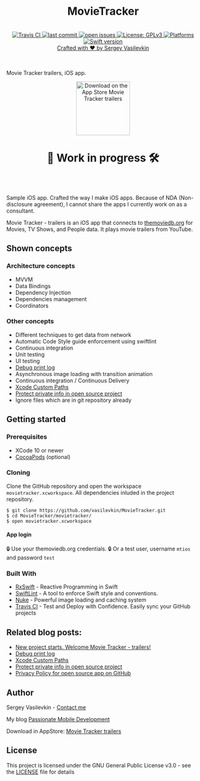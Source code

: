 <h1 align="center">MovieTracker</h1>

<br />

<div align="center">
<!-- Travis CI -->
<a href="https://travis-ci.org/vasilevkin/MovieTracker">
<img src="https://travis-ci.org/vasilevkin/MovieTracker.svg?branch=master" alt="Travis CI">

<!-- Last commit -->
<a href="https://github.com/vasilevkin/MovieTracker/commits/master">
<img src="https://img.shields.io/github/last-commit/vasilevkin/MovieTracker.svg" alt="last commit">

<!-- Open issues -->
<a href="https://github.com/vasilevkin/MovieTracker/issues">
<img src="https://img.shields.io/github/issues-raw/vasilevkin/MovieTracker.svg" alt="open issues">

<!-- License: GPLv3 -->
<a href="https://opensource.org/licenses/gpl-3.0.html">
<img src="https://img.shields.io/badge/License-GPLv3-yellow.svg" alt="License: GPLv3">

<!-- Platforms -->
<a href="https://developer.apple.com/develop/">
<img src="https://img.shields.io/badge/platform-iOS-lightgrey.svg" alt="Platforms">

<!-- Swift version -->
<a href="https://developer.apple.com/swift/">
<img src="https://img.shields.io/badge/Swift-4.2-orange.svg?style=flat" alt="Swift version">
</div>

<div align="center">
<sub><a href="https://svasilevkin.wordpress.com/">Crafted with ❤︎ by Sergey Vasilevkin</a></sub>
</div>

<br />

<br />


Movie Tracker trailers, iOS app. 


<p align="center">
  <a href="https://itunes.apple.com/us/app/movie-tracker-trailers/id1459756006">
    <img alt="Download on the App Store Movie Tracker trailers" title="App Store" src="http://i.imgur.com/0n2zqHD.png" width="140">
  </a>
</p>

<h1 align="center">👷 Work in progress 🛠️</h1>

<br />

<br />


Sample iOS app. Crafted the way I make iOS apps. Because of NDA (Non-disclosure agreement), I cannot share the apps I currently work on as a consultant.

Movie Tracker - trailers is an iOS app that connects to [themoviedb.org](https://www.themoviedb.org) for Movies, TV Shows, and People data.
It plays movie trailers from YouTube.

## Shown concepts

### Architecture concepts

* MVVM
* Data Bindings
* Dependency Injection
* Dependencies management
* Coordinators

### Other concepts

* Different techniques to get data from network
* Automatic Code Style guide enforcement using swiftlint
* Continuous integration
* Unit testing
* UI testing
* [Debug print log](https://svasilevkin.wordpress.com/2019/03/24/debug-print-log/)
* Asynchronous image loading with transition animation
* Continuous integration / Continuous Delivery
* [Xcode Custom Paths](https://svasilevkin.wordpress.com/2019/04/03/xcode-custom-paths/)
* [Protect private info in open source project](https://svasilevkin.wordpress.com/2019/04/03/protect-private-info-in-open-source-project/)
* Ignore files which are in git repository already


## Getting started

### Prerequisites

* XCode 10 or newer
* [CocoaPods](https://cocoapods.org) (optional)

### Cloning

Clone the GitHub repository and open the workspace `movietracker.xcworkspace`.
All dependencies inluded in the project repository.

```
$ git clone https://github.com/vasilevkin/MovieTracker.git
$ cd MovieTracker/movietracker/
$ open movietracker.xcworkspace
```

#### App login
🔒 Use your themoviedb.org credentials.
🔒 Or a test user, username `mtios` and password `test`

### Built With

- [RxSwift](https://github.com/ReactiveX/RxSwift) - Reactive Programming in Swift 
- [SwiftLint](https://github.com/realm/SwiftLint) - A tool to enforce Swift style and conventions.
- [Nuke](https://github.com/kean/Nuke) - Powerful image loading and caching system
- [Travis CI](https://travis-ci.org) - Test and Deploy with Confidence. Easily sync your GitHub projects


## Related blog posts:

* [New project starts. Welcome Movie Tracker - trailers!](https://svasilevkin.wordpress.com/2019/03/23/new-project-starts-welcome-movie-tracker-trailers/)
* [Debug print log](https://svasilevkin.wordpress.com/2019/03/24/debug-print-log/)
* [Xcode Custom Paths](https://svasilevkin.wordpress.com/2019/04/03/xcode-custom-paths/)
* [Protect private info in open source project](https://svasilevkin.wordpress.com/2019/04/03/protect-private-info-in-open-source-project/)
* [Privacy Policy for open source app on GitHub](https://svasilevkin.wordpress.com/2019/04/13/privacy-policy-for-open-source-app-on-github/)

## Author

Sergey Vasilevkin - [Contact me](https://svasilevkin.wordpress.com/contact-me/)

My blog
[Passionate Mobile Development](https://svasilevkin.wordpress.com/blog/)

Download in AppStore: 
[Movie Tracker trailers](https://itunes.apple.com/us/app/movie-tracker-trailers/id1459756006)

## License

This project is licensed under the GNU General Public License v3.0 - see the [LICENSE](LICENSE) file for details
